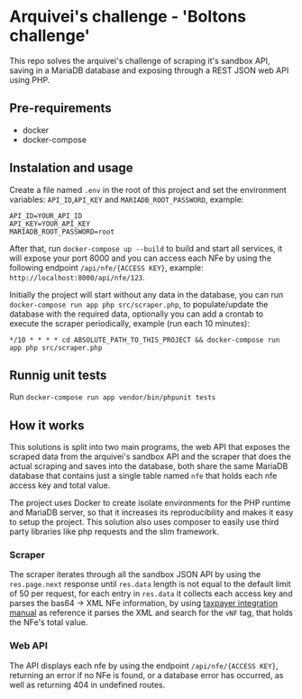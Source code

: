 
# Arquivei's challenge - 'Boltons challenge'
This repo solves the arquivei's challenge of scraping it's sandbox API, saving in a MariaDB database and exposing through a REST JSON web API using PHP.

## Pre-requirements
* docker
* docker-compose

## Instalation and usage

Create a file named `.env` in the root of this project and set the environment variables: `API_ID`,`API_KEY` and `MARIADB_ROOT_PASSWORD`, example: 
```
API_ID=YOUR_API_ID
API_KEY=YOUR_API_KEY
MARIADB_ROOT_PASSWORD=root
```
After that, run `docker-compose up --build` to build and start all services, it will expose your port 8000 and you can access each NFe by using 
the following endpoint `/api/nfe/{ACCESS KEY}`, example: `http://localhost:8000/api/nfe/123`.

Initially the project will start without any data in the database, you can run `docker-compose run app php src/scraper.php`, to populate/update the database with the required data, optionally you can add a crontab to execute the scraper periodically, example (run each 10 minutes):
```
*/10 * * * * cd ABSOLUTE_PATH_TO_THIS_PROJECT && docker-compose run app php src/scraper.php
```

## Runnig unit tests

Run `docker-compose run app vendor/bin/phpunit tests`

## How it works
This solutions is split into two main programs, the web API that exposes the scraped data from the arquivei's sandbox API and the scraper that does the actual scraping and saves into the database, both share the same MariaDB database that contains
just a single table named `nfe` that holds each nfe access key and total value.

The project uses Docker to create isolate environments for the PHP runtime and MariaDB server, so that it increases its reproducibility and makes 
it easy to setup the project. This solution also uses composer to easily use third party libraries like php requests and the slim framework.

### Scraper
The scraper iterates through all the sandbox JSON API by using the `res.page.next` response until `res.data` length is not equal to the default limit of 50 per request, for each entry in `res.data` it collects each access key and parses the bas64 -> XML NFe information, by using [taxpayer integration manual](https://www.nfe.fazenda.gov.br/portal/exibirArquivo.aspx?conteudo=zxlLdxB/oYA=) as reference it parses the XML and search for 
the `vNF` tag, that holds the NFe's total value.

### Web API
The API displays each nfe by using the endpoint `/api/nfe/{ACCESS KEY}`, returning an error if no NFe is found, or a database error has occurred, 
as well as returning 404 in undefined routes.